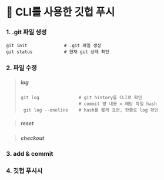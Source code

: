:hamburger: CLI를 사용한 깃헙 푸시
=================================

### 1. .git 파일 생성

```
git init              # .git 파일 생성
git status            # 현재 git 상태 확인 
```

### 2. 파일 수정

> ##### log
> ```
> git log               # git history를 CLI로 확인
>                       # commit 옆 내용 = 해당 파일 hash
>  git log --oneline    # hash를 짧게 표현, 한줄로 log 확인
> ```

> ##### reset
>

> ##### checkout
>

### 3. add & commit


### 4. 깃헙 푸시시

